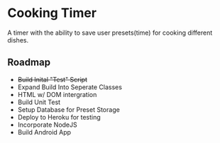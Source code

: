 # Cooking Timer

A timer with the ability to save user presets(time) for cooking different dishes.

## Roadmap

+ ~~Build Inital "Test" Script~~
+ Expand Build Into Seperate Classes
+ HTML w/ DOM intergration
+ Build Unit Test
+ Setup Database for Preset Storage
+ Deploy to Heroku for testing
+ Incorporate NodeJS
+ Build Android App
